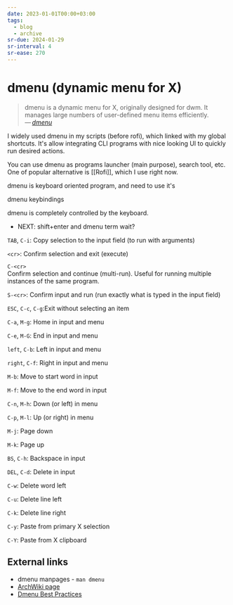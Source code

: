 ```yaml
---
date: 2023-01-01T00:00+03:00
tags:
  - blog
  - archive
sr-due: 2024-01-29
sr-interval: 4
sr-ease: 270
---
```


# dmenu (dynamic menu for X)

> dmenu is a dynamic menu for X, originally designed for dwm. It manages large
> numbers of user-defined menu items efficiently.\
> — <cite>[dmenu](https://tools.suckless.org/dmenu/)</cite>

I widely used dmenu in my scripts (before rofi), which linked with my global
shortcuts. It's allow integrating CLI programs with nice looking UI to quickly
run desired actions.

You can use dmenu as programs launcher (main purpose), search tool, etc. One of
popular alternative is [[Rofi]], which I use right now.

dmenu is keyboard oriented program, and need to use it's

dmenu keybindings

dmenu is completely controlled by the keyboard.

- NEXT: shift+enter and dmenu term wait?

`TAB`, `C-i`:<wbr class="f"> Copy selection to the input field (to run with arguments)

`<cr>`:<wbr class="f"> Confirm selection and exit (execute)

`C-<cr>`
<br class="f">
Confirm selection and continue (multi-run). Useful for running multiple instances of the same program.

`S-<cr>`:<wbr class="f"> Confirm input and run (run exactly what is typed in the input field)

`ESC`, `C-c`, `C-g`:<wbr class="f"> Exit without selecting an item

`C-a`, `M-g`:<wbr class="f"> Home in input and menu

`C-e`, `M-G`:<wbr class="f"> End in input and menu

`left`, `C-b`:<wbr class="f"> Left in input and menu

`right`, `C-f`:<wbr class="f"> Right in input and menu

`M-b`:<wbr class="f"> Move to start word in input

`M-f`:<wbr class="f"> Move to the end word in input

`C-n`, `M-h`:<wbr class="f"> Down (or left) in menu

`C-p`, `M-l`:<wbr class="f"> Up (or right) in menu

`M-j`:<wbr class="f"> Page down

`M-k`:<wbr class="f"> Page up

`BS`, `C-h`:<wbr class="f"> Backspace in input

`DEL`, `C-d`:<wbr class="f"> Delete in input

`C-w`:<wbr class="f"> Delete word left

`C-u`:<wbr class="f"> Delete line left

`C-k`:<wbr class="f"> Delete line right

`C-y`:<wbr class="f"> Paste from primary X selection

`C-Y`:<wbr class="f"> Paste from X clipboard

## External links

- dmenu manpages - `man dmenu`
- [ArchWiki page](https://wiki.archlinux.org/title/dmenu)
- [Dmenu Best Practices](http://www.troubleshooters.com/linux/dmenu/bestpractices.htm)
